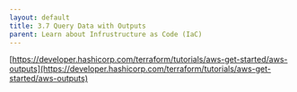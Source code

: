 ```yaml
---
layout: default
title: 3.7 Query Data with Outputs
parent: Learn about Infrustructure as Code (IaC)
---
```


[https://developer.hashicorp.com/terraform/tutorials/aws-get-started/aws-outputs](https://developer.hashicorp.com/terraform/tutorials/aws-get-started/aws-outputs)